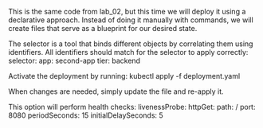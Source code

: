 This is the same code from lab_02, but this time we will deploy it using a declarative approach. Instead of doing it manually with commands, we will create files that serve as a blueprint for our desired state.

The selector is a tool that binds different objects by correlating them using identifiers. All identifiers should match for the selector to apply correctly:
selector:
  app: second-app
  tier: backend
  
Activate the deployment by running:
kubectl apply -f deployment.yaml

When changes are needed, simply update the file and re-apply it.

This option will perform health checks:
livenessProbe:
            httpGet:
              path: /
              port: 8080
            periodSeconds: 15
            initialDelaySeconds: 5
